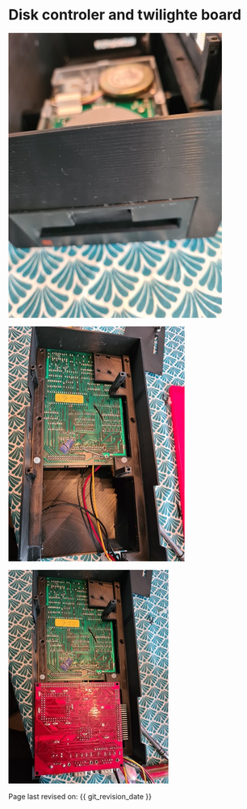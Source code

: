 # Disk controler and twilighte board

![First part](./img/tower_microdisc2.jpg)

![Second part](./img/tower_microdisc3.jpg)

![Third part](./img/tower_microdisc.jpg)

Page last revised on: {{ git_revision_date }}
